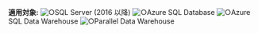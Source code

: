 <Token>**適用対象:** ![○](media/yes.png)SQL Server (2016 以降) ![○](media/yes.png)Azure SQL Database ![○](media/yes.png)Azure SQL Data Warehouse ![○](media/yes.png)Parallel Data Warehouse </Token>
